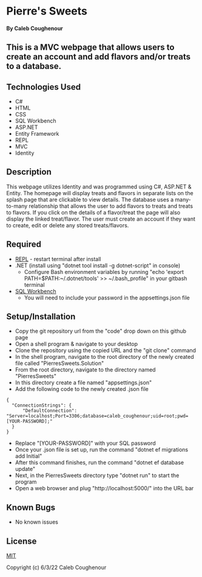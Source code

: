 # Pierre's Sweets

#### By Caleb Coughenour

## This is a MVC webpage that allows users to create an account and add flavors and/or treats to a database.

## Technologies Used

* C#
* HTML
* CSS
* SQL Workbench
* ASP.NET
* Entity Framework
* REPL
* MVC
* Identity

## Description

 This webpage utilizes Identity and was programmed using C#, ASP.NET & Entity. The homepage will display treats and flavors in separate lists on the splash page that are clickable to view details. The database uses a many-to-many relationship that allows the user to add flavors to treats and treats to flavors. If you click on the details of a flavor/treat the page will also display the linked treat/flavor. The user must create an account if they want to create, edit or delete any stored treats/flavors.

## Required

* [REPL](https://dotnet.microsoft.com/en-us/download/dotnet/thank-you/sdk-5.0.401-windows-x64-installer) - restart terminal after install
* .NET (install using "dotnet tool install -g dotnet-script" in console)
    - Configure Bash environment variables by running "echo 'export PATH=$PATH:~/.dotnet/tools' >> ~/.bash_profile" in your gitbash terminal
* [SQL Workbench](https://downloads.mysql.com/archives/get/p/25/file/mysql-installer-web-community-8.0.19.0.msi)
    - You will need to include your password in the appsettings.json file

## Setup/Installation

* Copy the git repository url from the "code" drop down on this github page
* Open a shell program & navigate to your desktop
* Clone the repository using the copied URL and the "git clone" command
* In the shell program, navigate to the root directory of the newly created file called "PierresSweets.Solution"
* From the root directory, navigate to the directory named "PierresSweets"
* In this directory create a file named "appsettings.json"
* Add the following code to the newly created .json file
```
{
  "ConnectionStrings": {
      "DefaultConnection": "Server=localhost;Port=3306;database=caleb_coughenour;uid=root;pwd=[YOUR-PASSWORD];"
  }
}
```
* Replace "[YOUR-PASSWORD]" with your SQL password
* Once your .json file is set up, run the command "dotnet ef migrations add Initial"
* After this command finishes, run the command "dotnet ef database update"
* Next, in the PierresSweets directory type "dotnet run" to start the program
* Open a web browser and plug "http://localhost:5000/" into the URL bar

## Known Bugs

* No known issues

## License

[MIT](LICENSE)

Copyright (c) 6/3/22 Caleb Coughenour